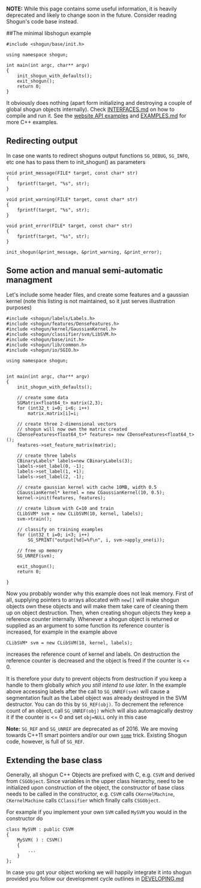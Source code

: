 **NOTE:** While this page contains some useful information, it is heavily deprecated and likely to change soon in the future. Consider reading Shogun's code base instead.

##The minimal libshogun example

    #include <shogun/base/init.h>

    using namespace shogun;

    int main(int argc, char** argv)
    {
        init_shogun_with_defaults();
        exit_shogun();
        return 0;
    }

It obviously does nothing (apart form initializing and destroying a couple of global shogun objects internally).
Check [INTERFACES.md](https://github.com/shogun-toolbox/docs/blob/master/INTERFACES.md) on how to compile and run it. See the [website API examples](http://shogun.ml/examples) and [EXAMPLES.md](https://github.com/shogun-toolbox/docs/blob/master/EXAMPLES.md) for more C++ examples.

## Redirecting output
In case one wants to redirect shoguns output functions `SG_DEBUG`, `SG_INFO`, etc one has to pass them to init_shogun() as parameters

    void print_message(FILE* target, const char* str)
    {
        fprintf(target, "%s", str);
    }

    void print_warning(FILE* target, const char* str)
    {
        fprintf(target, "%s", str);
    }

    void print_error(FILE* target, const char* str)
    {
        fprintf(target, "%s", str);
    }

    init_shogun(&print_message, &print_warning,	&print_error);

## Some action and manual semi-automatic managment
Let's include some header files, and create some features and a gaussian kernel (note this listing is not maintained, so it just serves illustration purposes)

    #include <shogun/labels/Labels.h>
    #include <shogun/features/DenseFeatures.h>
    #include <shogun/kernel/GaussianKernel.h>
    #include <shogun/classifier/svm/LibSVM.h>
    #include <shogun/base/init.h>
    #include <shogun/lib/common.h>
    #include <shogun/io/SGIO.h>

    using namespace shogun;


    int main(int argc, char** argv)
    {
    	init_shogun_with_defaults();

    	// create some data
    	SGMatrix<float64_t> matrix(2,3);
    	for (int32_t i=0; i<6; i++)
    		matrix.matrix[i]=i;

    	// create three 2-dimensional vectors
    	// shogun will now own the matrix created
    	CDenseFeatures<float64_t>* features= new CDenseFeatures<float64_t>();
    	features->set_feature_matrix(matrix);

    	// create three labels
    	CBinaryLabels* labels=new CBinaryLabels(3);
    	labels->set_label(0, -1);
    	labels->set_label(1, +1);
    	labels->set_label(2, -1);

    	// create gaussian kernel with cache 10MB, width 0.5
    	CGaussianKernel* kernel = new CGaussianKernel(10, 0.5);
    	kernel->init(features, features);

    	// create libsvm with C=10 and train
    	CLibSVM* svm = new CLibSVM(10, kernel, labels);
    	svm->train();

    	// classify on training examples
    	for (int32_t i=0; i<3; i++)
    		SG_SPRINT("output[%d]=%f\n", i, svm->apply_one(i));

    	// free up memory
    	SG_UNREF(svm);

    	exit_shogun();
    	return 0;

    }

Now you probably wonder why this example does not leak memory. First of all,
supplying pointers to arrays allocated with `new[]` will make shogun objects own
these objects and will make them take care of cleaning them up on object
destruction. Then, when creating shogun objects they keep a reference counter
internally. Whenever a shogun object is returned or supplied as an argument to
some function its reference counter is increased, for example in the example
above

    CLibSVM* svm = new CLibSVM(10, kernel, labels);

increases the reference count of kernel and labels. On destruction the
reference counter is decreased and the object is freed if the counter is <= 0.

It is therefore your duty to prevent objects from destruction if you keep a
handle to them globally *which you still intend to use later*. In the example
above accessing labels after the call to `SG_UNREF(svm)` will cause a
segmentation fault as the Label object was already destroyed in the SVM
destructor. You can do this by `SG_REF(obj)`. To decrement the reference count of
an object, call `SG_UNREF(obj)` which will also automagically destroy it if the
counter is <= 0 and set `obj=NULL` only in this case

**Note:** `SG_REF` and `SG_UNREF` are deprecated as of 2016. We are moving towards C++11 smart pointers and/or our own [`some`](https://github.com/shogun-toolbox/shogun/blob/develop/src/shogun/base/some.h) trick. Existing Shogun code, however, is full of `SG_REF`.

## Extending the base class
Generally, all shogun C++ Objects are prefixed with C, e.g. `CSVM` and derived
from `CSGObject`. Since variables in the upper class hierarchy, need to be
initialized upon construction of the object, the constructor of base class needs
to be called in the constructor, e.g. `CSVM` calls `CKernelMachine`, `CKernelMachine`
calls `CClassifier` which finally calls `CSGObject`.

For example if you implement your own `SVM` called `MySVM` you would in the
constructor do

    class MySVM : public CSVM
    {
        MySVM( ) : CSVM()
        {
            ...
        }
    };

In case you got your object working we will happily integrate it into shogun
provided you follow our development cycle outlines in [DEVELOPING.md](https://github.com/shogun-toolbox/docs/blob/master/DEVELOPING.md)